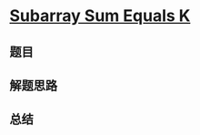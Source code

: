 # [Subarray Sum Equals K](https://leetcode.com/problems/subarray-sum-equals-k/)
## 题目


## 解题思路


## 总结


